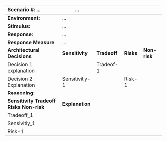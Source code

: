 
<div style="page-break-after: always"></div>

| Scenario #: ...      | ... || |  |  
| :----------- |-----------|-----------|----------- |---------- |
| **Environment:** |  ...  |
|**Stimulus:**|... |
|**Response:**| ...|
|**Response Measure**|... |
|**Architectural Decisions**| **Sensitivity** |**Tradeoff** |**Risks** |**Non-risk**| 
Decision 1 explanation|| Tradeof-1| |
|Decision 2 Explanation|Sensitivitiy-1 | |Risk-1|
|**Reasoning:**| |
|**Sensitivity Tradeoff Risks Non-risk** |**Explanation**|
|Tradeoff_1 |  
|Sensivitiy_1| 
|Risk-1| |

